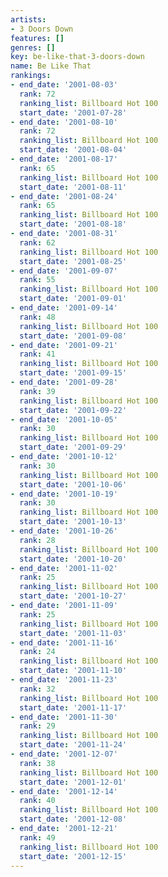 ```yaml
---
artists:
- 3 Doors Down
features: []
genres: []
key: be-like-that-3-doors-down
name: Be Like That
rankings:
- end_date: '2001-08-03'
  rank: 72
  ranking_list: Billboard Hot 100
  start_date: '2001-07-28'
- end_date: '2001-08-10'
  rank: 72
  ranking_list: Billboard Hot 100
  start_date: '2001-08-04'
- end_date: '2001-08-17'
  rank: 65
  ranking_list: Billboard Hot 100
  start_date: '2001-08-11'
- end_date: '2001-08-24'
  rank: 65
  ranking_list: Billboard Hot 100
  start_date: '2001-08-18'
- end_date: '2001-08-31'
  rank: 62
  ranking_list: Billboard Hot 100
  start_date: '2001-08-25'
- end_date: '2001-09-07'
  rank: 55
  ranking_list: Billboard Hot 100
  start_date: '2001-09-01'
- end_date: '2001-09-14'
  rank: 48
  ranking_list: Billboard Hot 100
  start_date: '2001-09-08'
- end_date: '2001-09-21'
  rank: 41
  ranking_list: Billboard Hot 100
  start_date: '2001-09-15'
- end_date: '2001-09-28'
  rank: 39
  ranking_list: Billboard Hot 100
  start_date: '2001-09-22'
- end_date: '2001-10-05'
  rank: 30
  ranking_list: Billboard Hot 100
  start_date: '2001-09-29'
- end_date: '2001-10-12'
  rank: 30
  ranking_list: Billboard Hot 100
  start_date: '2001-10-06'
- end_date: '2001-10-19'
  rank: 30
  ranking_list: Billboard Hot 100
  start_date: '2001-10-13'
- end_date: '2001-10-26'
  rank: 28
  ranking_list: Billboard Hot 100
  start_date: '2001-10-20'
- end_date: '2001-11-02'
  rank: 25
  ranking_list: Billboard Hot 100
  start_date: '2001-10-27'
- end_date: '2001-11-09'
  rank: 25
  ranking_list: Billboard Hot 100
  start_date: '2001-11-03'
- end_date: '2001-11-16'
  rank: 24
  ranking_list: Billboard Hot 100
  start_date: '2001-11-10'
- end_date: '2001-11-23'
  rank: 32
  ranking_list: Billboard Hot 100
  start_date: '2001-11-17'
- end_date: '2001-11-30'
  rank: 29
  ranking_list: Billboard Hot 100
  start_date: '2001-11-24'
- end_date: '2001-12-07'
  rank: 38
  ranking_list: Billboard Hot 100
  start_date: '2001-12-01'
- end_date: '2001-12-14'
  rank: 40
  ranking_list: Billboard Hot 100
  start_date: '2001-12-08'
- end_date: '2001-12-21'
  rank: 49
  ranking_list: Billboard Hot 100
  start_date: '2001-12-15'
---
```


